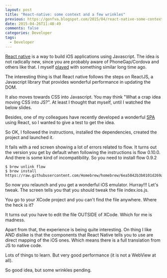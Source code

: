 ```yaml
---
layout: post
title: "React-native: some context and a few wrinkles"
previous: https://gonfva.blogspot.com/2015/04/react-native-some-context-and-few.html
date: 2015-04-26T11:48:49
comments: false
categories: Developer
tags:
  - Developer
---
```


[React native](https://facebook.github.io/react-native/) is a way to build iOS applications using Javascript. The idea is not radically new, since you are probably aware of PhoneGap/Cordova and others like that. I myself [played](http://gonfva.blogspot.co.uk/2011/12/my-first-mobile-application.html) with something similar long time ago.


The interesting thing is that React native follows the steps on ReactJS, a Javascript library that provides wonderful performance in updating the DOM.


It also moves towards CSS into Javascript. You may think "What a crap idea moving CSS into JS?". At least I thought that myself, until I watched the below slides.



<script async="" class="speakerdeck-embed" data-id="2e15908049bb013230960224c1b4b8bd" data-ratio="1.33333333333333" src="//speakerdeck.com/assets/embed.js"></script>

Besides, one of my colleagues have recently developed a wonderful [SPA](http://en.wikipedia.org/wiki/Single-page_application) using React, so  I wanted to give a test to get the idea.



So OK, I followed the instructions, installed the dependencies, created the project and launched it.


It fails with a red screen showing a lot of errors related to flow. It turns out the version you get by default when following the instructions is flow 0.10.0. And there is some kind of incompatibility. So you need to install flow 0.9.2



```
$ brew unlink flow
$ brew install https://raw.githubusercontent.com/Homebrew/homebrew/6ea5842b3b0101d269a3d66bc44456222da82cc6/Library/Formula/flow.rb
```

So now you relaunch and you get a wonderful iOS emulator. Hurray!!! Let's tweak. The screen tells you that you should tweak the file index.ios.js.


You go to your XCode project and you can't find the file anywhere. Where the heck is it?


It turns out you have to edit the file OUTSIDE of XCode. Which for me is madness.


Apart from that, the experience is being quite interesting. On thing I like AND dislike is that the components that React Native tells you to use are direct mapping of the iOS ones. Which means there is a full translation from JS to native code.


Lots of things to learn. But very good performance (it is not a WebView at all).


So good idea, but some wrinkles pending.
